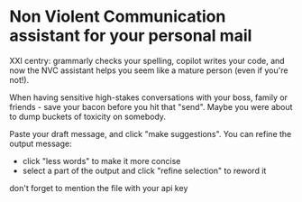 # Non Violent Communication assistant for your personal mail

XXI centry: grammarly checks your spelling, copilot writes your code, and now the NVC assistant helps you seem like a mature person (even if you're not!).

When having sensitive high-stakes conversations with your boss, family or friends - save your bacon before you hit that "send". Maybe you were about to dump buckets of toxicity on somebody.

Paste your draft message, and click "make suggestions".
You can refine the output message:

- click "less words" to make it more concise
- select a part of the output and click "refine selection" to reword it

don't forget to mention the file with your api key
